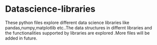 # Datascience-libraries
These python files explore different data science libraries like pandas,numpy,matplotlib etc..The data structures in differnt libraries and the functionalities supported by libraries are explored .More files will be added in future.


